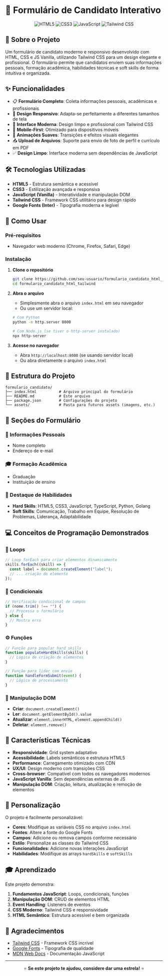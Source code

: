 # 📝 Formulário de Candidato Interativo

<div align="center">

![HTML5](https://img.shields.io/badge/HTML5-E34F26?style=for-the-badge&logo=html5&logoColor=white)
![CSS3](https://img.shields.io/badge/CSS3-1572B6?style=for-the-badge&logo=css3&logoColor=white)
![JavaScript](https://img.shields.io/badge/JavaScript-F7DF1E?style=for-the-badge&logo=javascript&logoColor=black)
![Tailwind CSS](https://img.shields.io/badge/Tailwind_CSS-38B2AC?style=for-the-badge&logo=tailwind-css&logoColor=white)

</div>

## 🎯 Sobre o Projeto

Um formulário de candidato moderno e responsivo desenvolvido com HTML, CSS e JS Vanilla, utilizando Tailwind CSS para um design elegante e profissional. O formulário permite que candidatos enviem suas informações pessoais, formação acadêmica, habilidades técnicas e soft skills de forma intuitiva e organizada.

## ✨ Funcionalidades

- 📋 **Formulário Completo**: Coleta informações pessoais, acadêmicas e profissionais
- 🎨 **Design Responsivo**: Adapta-se perfeitamente a diferentes tamanhos de tela
- 🎯 **Interface Moderna**: Design limpo e profissional com Tailwind CSS
- 📱 **Mobile-First**: Otimizado para dispositivos móveis
- 🎨 **Animações Suaves**: Transições e efeitos visuais elegantes
- 📤 **Upload de Arquivos**: Suporte para envio de foto de perfil e currículo em PDF
- ✅ **Design Limpo**: Interface moderna sem dependências de JavaScript

## 🛠️ Tecnologias Utilizadas

- **HTML5** - Estrutura semântica e acessível
- **CSS3** - Estilização avançada e responsiva
- **JavaScript (Vanilla)** - Interatividade e manipulação DOM
- **Tailwind CSS** - Framework CSS utilitário para design rápido
- **Google Fonts (Inter)** - Tipografia moderna e legível

## 🚀 Como Usar

### Pré-requisitos

- Navegador web moderno (Chrome, Firefox, Safari, Edge)

### Instalação

1. **Clone o repositório**

   ```bash
   git clone https://github.com/seu-usuario/formulario_candidato_html_tailwind.git
   cd formulario_candidato_html_tailwind
   ```

2. **Abra o arquivo**

   - Simplesmente abra o arquivo `index.html` em seu navegador
   - Ou use um servidor local:

   ```bash
   # Com Python
   python -m http.server 8000

   # Com Node.js (se tiver o http-server instalado)
   npx http-server
   ```

3. **Acesse no navegador**
   - Abra `http://localhost:8000` (se usando servidor local)
   - Ou abra diretamente o arquivo `index.html`

## 📁 Estrutura do Projeto

```
formulario_candidato/
├── index.html          # Arquivo principal do formulário
├── README.md           # Este arquivo
├── package.json        # Configurações do projeto
└── assets/             # Pasta para futuros assets (imagens, etc.)
```

## 🎨 Seções do Formulário

### 📝 Informações Pessoais

- Nome completo
- Endereço de e-mail

### 🎓 Formação Acadêmica

- Graduação
- Instituição de ensino

### 💪 Destaque de Habilidades

- **Hard Skills**: HTML5, CSS3, JavaScript, TypeScript, Python, Golang
- **Soft Skills**: Comunicação, Trabalho em Equipe, Resolução de Problemas, Liderança, Adaptabilidade

## 💻 Conceitos de Programação Demonstrados

### 🔄 **Loops**

```javascript
// Loop forEach para criar elementos dinamicamente
skills.forEach((skill) => {
  const label = document.createElement("label");
  // ... criação do elemento
});
```

### 🔀 **Condicionais**

```javascript
// Verificação condicional de campos
if (nome.trim() !== "") {
  // Processa o formulário
} else {
  // Mostra erro
}
```

### ⚙️ **Funções**

```javascript
// Função para popular hard skills
function populateHardSkills(skills) {
  // Lógica de criação de elementos
}

// Função para lidar com envio
function handleFormSubmit(event) {
  // Lógica de processamento
}
```

### 🎯 **Manipulação DOM**

- **Criar**: `document.createElement()`
- **Ler**: `document.getElementById().value`
- **Atualizar**: `element.innerHTML`, `element.appendChild()`
- **Deletar**: `element.remove()`

## 🎯 Características Técnicas

- **Responsividade**: Grid system adaptativo
- **Acessibilidade**: Labels semânticos e estrutura HTML5
- **Performance**: Carregamento otimizado com CDN
- **UX/UI**: Design moderno com transições CSS
- **Cross-browser**: Compatível com todos os navegadores modernos
- **JavaScript Vanilla**: Sem dependências externas de JS
- **Manipulação DOM**: Criação, leitura, atualização e remoção de elementos

## 🔧 Personalização

O projeto é facilmente personalizável:

- **Cores**: Modifique as variáveis CSS no arquivo `index.html`
- **Fontes**: Altere a fonte do Google Fonts
- **Campos**: Adicione ou remova campos conforme necessário
- **Estilo**: Personalize as classes do Tailwind CSS
- **Funcionalidades**: Adicione novas interações JavaScript
- **Habilidades**: Modifique as arrays `hardSkills` e `softSkills`

## 🎓 Aprendizado

Este projeto demonstra:

1. **Fundamentos JavaScript**: Loops, condicionais, funções
2. **Manipulação DOM**: CRUD de elementos HTML
3. **Event Handling**: Listeners de eventos
4. **CSS Moderno**: Tailwind CSS e responsividade
5. **HTML Semântico**: Estrutura acessível e bem organizada

## 🙏 Agradecimentos

- [Tailwind CSS](https://tailwindcss.com/) - Framework CSS incrível
- [Google Fonts](https://fonts.google.com/) - Tipografia de qualidade
- [MDN Web Docs](https://developer.mozilla.org/) - Documentação JavaScript

---

<div align="center">

⭐ **Se este projeto te ajudou, considere dar uma estrela!** ⭐

</div>
